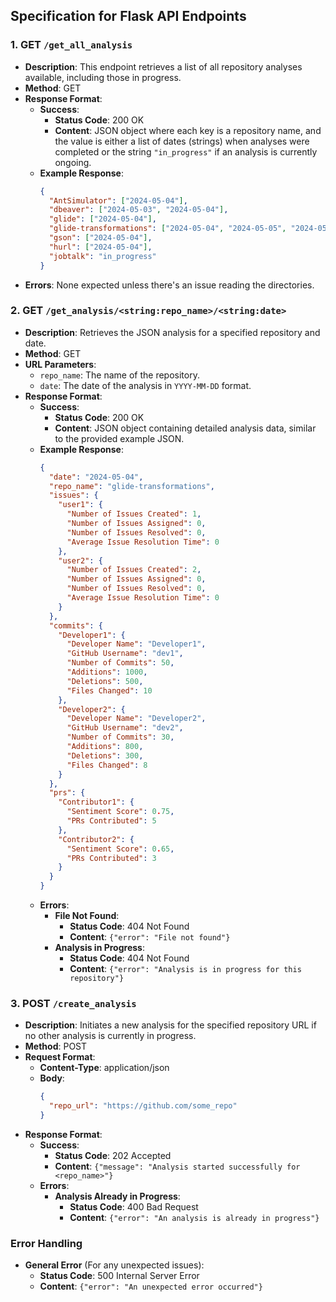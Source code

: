 ## Specification for Flask API Endpoints

### 1. GET `/get_all_analysis`
- **Description**: This endpoint retrieves a list of all repository analyses available, including those in progress.
- **Method**: GET
- **Response Format**:
  - **Success**:
    - **Status Code**: 200 OK
    - **Content**: JSON object where each key is a repository name, and the value is either a list of dates (strings) when analyses were completed or the string `"in_progress"` if an analysis is currently ongoing.
  - **Example Response**:
    ```json
    {
      "AntSimulator": ["2024-05-04"],
      "dbeaver": ["2024-05-03", "2024-05-04"],
      "glide": ["2024-05-04"],
      "glide-transformations": ["2024-05-04", "2024-05-05", "2024-05-06"],
      "gson": ["2024-05-04"],
      "hurl": ["2024-05-04"],
      "jobtalk": "in_progress"
    }
    ```
- **Errors**: None expected unless there's an issue reading the directories.

### 2. GET `/get_analysis/<string:repo_name>/<string:date>`
- **Description**: Retrieves the JSON analysis for a specified repository and date.
- **Method**: GET
- **URL Parameters**:
  - `repo_name`: The name of the repository.
  - `date`: The date of the analysis in `YYYY-MM-DD` format.
- **Response Format**:
  - **Success**:
    - **Status Code**: 200 OK
    - **Content**: JSON object containing detailed analysis data, similar to the provided example JSON.
  - **Example Response**:
    ```json
    {
      "date": "2024-05-04",
      "repo_name": "glide-transformations",
      "issues": {
        "user1": {
          "Number of Issues Created": 1,
          "Number of Issues Assigned": 0,
          "Number of Issues Resolved": 0,
          "Average Issue Resolution Time": 0
        },
        "user2": {
          "Number of Issues Created": 2,
          "Number of Issues Assigned": 0,
          "Number of Issues Resolved": 0,
          "Average Issue Resolution Time": 0
        }
      },
      "commits": {
        "Developer1": {
          "Developer Name": "Developer1",
          "GitHub Username": "dev1",
          "Number of Commits": 50,
          "Additions": 1000,
          "Deletions": 500,
          "Files Changed": 10
        },
        "Developer2": {
          "Developer Name": "Developer2",
          "GitHub Username": "dev2",
          "Number of Commits": 30,
          "Additions": 800,
          "Deletions": 300,
          "Files Changed": 8
        }
      },
      "prs": {
        "Contributor1": {
          "Sentiment Score": 0.75,
          "PRs Contributed": 5
        },
        "Contributor2": {
          "Sentiment Score": 0.65,
          "PRs Contributed": 3
        }
      }
    }
    ```
  - **Errors**:
    - **File Not Found**:
      - **Status Code**: 404 Not Found
      - **Content**: `{"error": "File not found"}`
    - **Analysis in Progress**:
      - **Status Code**: 404 Not Found
      - **Content**: `{"error": "Analysis is in progress for this repository"}`

### 3. POST `/create_analysis`
- **Description**: Initiates a new analysis for the specified repository URL if no other analysis is currently in progress.
- **Method**: POST
- **Request Format**:
  - **Content-Type**: application/json
  - **Body**:
    ```json
    {
      "repo_url": "https://github.com/some_repo"
    }
    ```
- **Response Format**:
  - **Success**:
    - **Status Code**: 202 Accepted
    - **Content**: `{"message": "Analysis started successfully for <repo_name>"}`
  - **Errors**:
    - **Analysis Already in Progress**:
      - **Status Code**: 400 Bad Request
      - **Content**: `{"error": "An analysis is already in progress"}`

### Error Handling
- **General Error** (For any unexpected issues):
  - **Status Code**: 500 Internal Server Error
  - **Content**: `{"error": "An unexpected error occurred"}`
